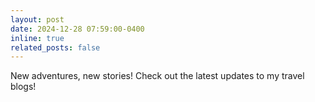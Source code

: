```yaml
---
layout: post
date: 2024-12-28 07:59:00-0400
inline: true
related_posts: false
---
```


New adventures, new stories! Check out the latest updates to my travel blogs!
